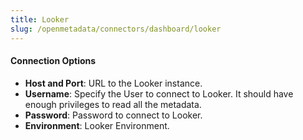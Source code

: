```yaml
---
title: Looker
slug: /openmetadata/connectors/dashboard/looker
---
```


<ConnectorIntro service="dashboard" connector="Looker"/>

<Requirements />

<MetadataIngestionService connector="Looker"/>

<h4>Connection Options</h4>

- **Host and Port**: URL to the Looker instance.
- **Username**: Specify the User to connect to Looker. It should have enough privileges to read all the metadata.
- **Password**: Password to connect to Looker.
- **Environment**: Looker Environment.

<DashboardIngestionConfig />

<IngestionScheduleAndDeploy />

<ConnectorOutro connector="Looker" />
